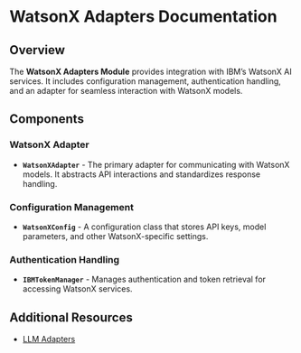 # WatsonX Adapters Documentation

## Overview

The **WatsonX Adapters Module** provides integration with IBM’s WatsonX AI services. It includes configuration management, authentication handling, and an adapter for seamless interaction with WatsonX models.

## Components

### WatsonX Adapter
- **`WatsonXAdapter`** - The primary adapter for communicating with WatsonX models. It abstracts API interactions and standardizes response handling.

### Configuration Management
- **`WatsonXConfig`** - A configuration class that stores API keys, model parameters, and other WatsonX-specific settings.

### Authentication Handling
- **`IBMTokenManager`** - Manages authentication and token retrieval for accessing WatsonX services.

## Additional Resources
- [LLM Adapters](../index.md)
